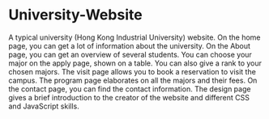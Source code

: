 # University-Website
A typical university (Hong Kong Industrial University) website.
On the home page, you can get a lot of information about the university. 
On the About page, you can get an overview of several students.
You can choose your major on the apply page, shown on a table. You can also give a rank to your chosen majors.
The visit page allows you to book a reservation to visit the campus.
The program page elaborates on all the majors and their fees.
On the contact page, you can find the contact information.
The design page gives a brief introduction to the creator of the website and different CSS and JavaScript skills.
